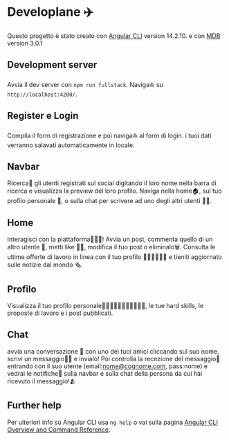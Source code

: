 # Developlane ✈️

Questo progetto è stato creato con [Angular CLI](https://github.com/angular/angular-cli) version 14.2.10. e con [MDB](https://mdbootstrap.com/docs/angular/) version 3.0.1 

## Development server

Avvia il dev server con `npm run fullstack`. Naviga⛵️ su `http://localhost:4200/`. 

## Register e Login 

Compila il form di registrazione e poi naviga⛵️ al form di login. i tuoi dati verranno salavati automaticamente in locale.

## Navbar 

Ricerca🔎 gli utenti registrati sul social digitando il loro nome nella barra di ricerca e visualizza la preview del loro profilo. Naviga nella home🏠, sul tuo profilo personale 👤, o sulla chat per scrivere ad uno degli altri utenti 💬👥. 

## Home 

Interagisci con la piattaforma👩🏼‍💻! Avvia un post, commenta quello di un altro utente 💬, metti like 👍🏻, modifica il tuo post o eliminalo🗑️. Consulta le ultime offerte di lavoro in linea con il tuo profilo 👩🏼‍💼👨🏽‍💼 e tieniti aggiornato sulle notizie dal mondo 🗞️.

## Profilo 

Visualizza il tuo profilo personale👩🏼🧑🏼‍🦰👨🏽‍🦰👨🏻‍🦱, le tue hard skills, le proposte di lavoro e i post pubblicati.

## Chat

avvia una conversazione 📲 con uno dei tuoi amici cliccando sul suo nome, scrivi un messaggio✍🏻 e invialo! Poi controlla la recezione del messaggio💬 entrando con il suo utente (email:nome@cognome.com, pass:nome) e vedrai le notifiche🔔 sulla navbar e sulla chat della persona da cui hai ricevuto il messaggio!🫂

## Further help

Per ulteriori info su Angular CLI usa `ng help` o vai sulla pagina [Angular CLI Overview and Command Reference](https://angular.io/cli).
